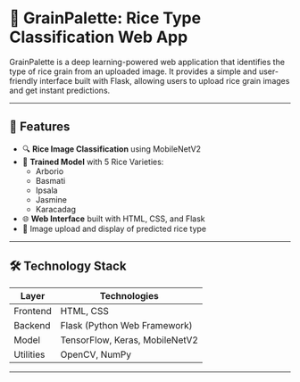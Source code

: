 # 🌾 GrainPalette: Rice Type Classification Web App

GrainPalette is a deep learning-powered web application that identifies the type of rice grain from an uploaded image. It provides a simple and user-friendly interface built with Flask, allowing users to upload rice grain images and get instant predictions.

---

## 📌 Features

- 🔍 **Rice Image Classification** using MobileNetV2
- 🧠 **Trained Model** with 5 Rice Varieties:
  - Arborio
  - Basmati
  - Ipsala
  - Jasmine
  - Karacadag
- 🌐 **Web Interface** built with HTML, CSS, and Flask
- 📸 Image upload and display of predicted rice type

---

## 🛠️ Technology Stack

| Layer       | Technologies                          |
|-------------|----------------------------------------|
| Frontend    | HTML, CSS                             |
| Backend     | Flask (Python Web Framework)          |
| Model       | TensorFlow, Keras, MobileNetV2        |
| Utilities   | OpenCV, NumPy                         |

---


